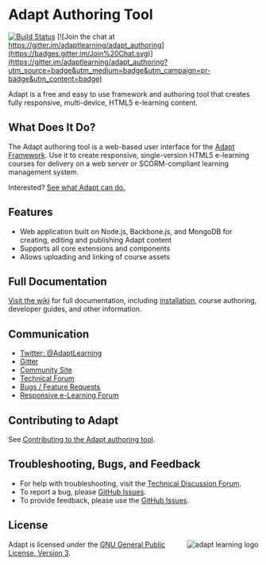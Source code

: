 # Adapt Authoring Tool

[![Build Status](https://secure.travis-ci.org/adaptlearning/adapt_authoring.png)](http://travis-ci.org/adaptlearning/adapt_authoring) [![Join the chat at https://gitter.im/adaptlearning/adapt_authoring](https://badges.gitter.im/Join%20Chat.svg)](https://gitter.im/adaptlearning/adapt_authoring?utm_source=badge&utm_medium=badge&utm_campaign=pr-badge&utm_content=badge)

Adapt is a free and easy to use framework and authoring tool that creates fully responsive, multi-device, HTML5 e-learning content.

## What Does It Do?

The Adapt authoring tool is a web-based user interface for the [Adapt Framework](https://github.com/adaptlearning/adapt_framework). Use it to create responsive, single-version HTML5 e-learning courses for delivery on a web server or SCORM-compliant learning management system.

Interested? [See what Adapt can do.](https://community.adaptlearning.org/demo2/index.html)

## Features

- Web application built on Node.js, Backbone.js, and MongoDB for creating, editing and publishing Adapt content
- Supports all core extensions and components
- Allows uploading and linking of course assets

## Full Documentation

[Visit the wiki](https://github.com/adaptlearning/adapt_authoring/wiki) for full documentation, including [installation](https://github.com/adaptlearning/adapt_authoring/wiki/Installing-the-Authoring-Tool), course authoring, developer guides, and other information.

## Communication

- [Twitter: @AdaptLearning](https://twitter.com/adaptlearning)
- [Gitter](https://gitter.im/orgs/adaptlearning/rooms)
- [Community Site](https://community.adaptlearning.org/)
- [Technical Forum](https://community.adaptlearning.org/mod/forum/view.php?id=4)
- [Bugs / Feature Requests](https://github.com/adaptlearning/adapt_authoring/issues)
- [Responsive e-Learning Forum](https://community.adaptlearning.org/mod/forum/view.php?id=56)

## Contributing to Adapt

See [Contributing to the Adapt authoring tool](https://github.com/adaptlearning/adapt_authoring/blob/master/CONTRIBUTING.md).

## Troubleshooting, Bugs, and Feedback

- For help with troubleshooting, visit the [Technical Discussion Forum](https://community.adaptlearning.org/mod/forum/view.php?id=4).
- To report a bug, please [GitHub Issues](https://github.com/adaptlearning/adapt_authoring/issues).
- To provide feedback, please use the [GitHub Issues](https://github.com/adaptlearning/adapt_authoring/issues).

## License

<a href="https://community.adaptlearning.org/" target="_blank"><img src="https://github.com/adaptlearning/documentation/blob/master/04_wiki_assets/plug-ins/images/adapt-logo-mrgn-lft.jpg" alt="adapt learning logo" align="right"></a> Adapt is licensed under the [GNU General Public License, Version 3](https://github.com/adaptlearning/adapt_authoring/blob/master/LICENSE).

